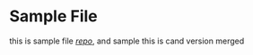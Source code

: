 # Sample File
this is sample file [*repo*](https://github.com/sungung/learn), and sample
this is cand version
merged
